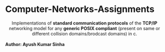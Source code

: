 # Computer-Networks-Assignments
<center>
Implementations of <b>standard communication protocols</b> of the <b>TCP/IP</b> networking model for any <b>generic POSIX compliant</b> (present on same or different collision domains/brodcast domains) in c.
<br/><br/>
</center>
<strong>Author: Ayush Kumar Sinha</strong>

